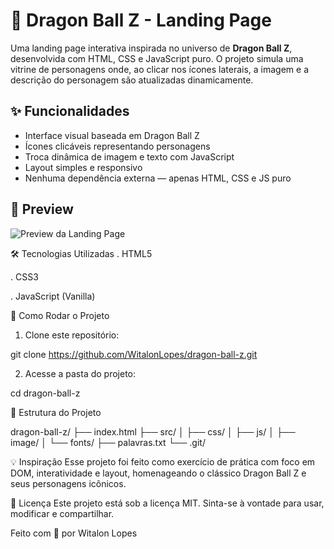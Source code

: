 # 🐉 Dragon Ball Z - Landing Page

Uma landing page interativa inspirada no universo de **Dragon Ball Z**, desenvolvida com HTML, CSS e JavaScript puro. O projeto simula uma vitrine de personagens onde, ao clicar nos ícones laterais, a imagem e a descrição do personagem são atualizadas dinamicamente.

## ✨ Funcionalidades

- Interface visual baseada em Dragon Ball Z
- Ícones clicáveis representando personagens
- Troca dinâmica de imagem e texto com JavaScript
- Layout simples e responsivo
- Nenhuma dependência externa — apenas HTML, CSS e JS puro

## 📸 Preview

![Preview da Landing Page](./src/demo.gif)

🛠️ Tecnologias Utilizadas
. HTML5

. CSS3

. JavaScript (Vanilla)

🚀 Como Rodar o Projeto
1. Clone este repositório:

git clone https://github.com/WitalonLopes/dragon-ball-z.git

2. Acesse a pasta do projeto:

cd dragon-ball-z

📁 Estrutura do Projeto

dragon-ball-z/
├── index.html
├── src/
│   ├── css/
│   ├── js/
│   ├── image/
│   └── fonts/
├── palavras.txt
└── .git/


💡 Inspiração
Esse projeto foi feito como exercício de prática com foco em DOM, interatividade e layout, homenageando o clássico Dragon Ball Z e seus personagens icônicos.

📄 Licença
Este projeto está sob a licença MIT. Sinta-se à vontade para usar, modificar e compartilhar.

Feito com 💛 por Witalon Lopes